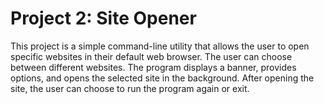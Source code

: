 # Project 2: Site Opener

This project is a simple command-line utility that allows the user to open specific websites in their default web browser. The user can choose between different websites. The program displays a banner, provides options, and opens the selected site in the background. After opening the site, the user can choose to run the program again or exit.
